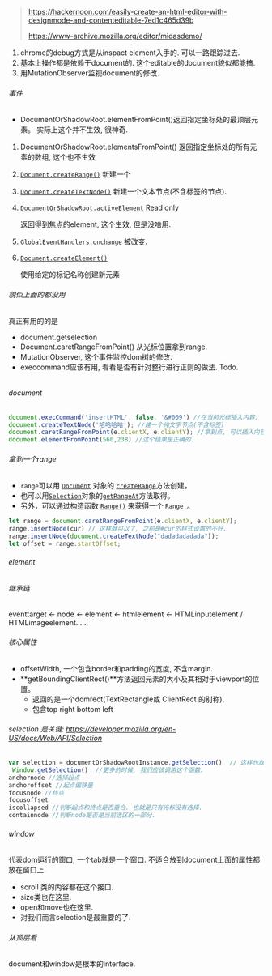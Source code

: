 > https://hackernoon.com/easily-create-an-html-editor-with-designmode-and-contenteditable-7ed1c465d39b
>
> https://www-archive.mozilla.org/editor/midasdemo/

1. chrome的debug方式是从inspact element入手的. 可以一路跟踪过去.
2. 基本上操作都是依赖于document的.  这个editable的document貌似都能搞.
3. 用MutationObserver监视document的修改.

###### 事件

- DocumentOrShadowRoot.elementFromPoint()返回指定坐标处的最顶层元素。 实际上这个并不生效, 很神奇.

1. DocumentOrShadowRoot.elementsFromPoint() 返回指定坐标处的所有元素的数组, 这个也不生效

2. [`Document.createRange()`](https://developer.mozilla.org/zh-CN/docs/Web/API/Document/createRange)  新建一个

3. [`Document.createTextNode()`](https://developer.mozilla.org/zh-CN/docs/Web/API/Document/createTextNode) 新建一个文本节点(不含标签的节点).

4. [`DocumentOrShadowRoot.activeElement`](https://developer.mozilla.org/en-US/docs/Web/API/DocumentOrShadowRoot/activeElement) Read only

    返回得到焦点的element, 这个生效, 但是没啥用.

5. [`GlobalEventHandlers.onchange`](https://developer.mozilla.org/en-US/docs/Web/API/GlobalEventHandlers/onchange) 被改变.

6. [`Document.createElement()`](https://translate.googleusercontent.com/translate_c?depth=1&hl=en&rurl=translate.google.com&sl=en&sp=nmt4&tl=zh-CN&u=https://developer.mozilla.org/en-US/docs/Web/API/Document/createElement&xid=25657,15700022,15700124,15700186,15700191,15700201,15700237,15700242,15700248&usg=ALkJrhh9h6UI45MhxgC0Bw-tUi0dZ8q3tw)

   使用给定的标记名称创建新元素

###### 貌似上面的都没用

真正有用的的是

- document.getselection
- Document.caretRangeFromPoint() 从光标位置拿到range.
- MutationObserver, 这个事件监控dom树的修改.
- execcommand应该有用, 看看是否有针对整行进行正则的做法. Todo.

###### 

###### document

```js
document.execCommand('insertHTML', false, '&#009') //在当前光标插入内容.
document.createTextNode('哈哈哈哈'); //建一个纯文字节点(不含标签)
document.caretRangeFromPoint(e.clientX, e.clientY); //拿到点, 可以插入内容的点.
document.elementFromPoint(560,238) //这个结果是正确的.
```



###### 拿到一个range

- `range`可以用 [`Document`](https://developer.mozilla.org/zh-CN/docs/Web/API/Document) 对象的 [`createRange`](https://developer.mozilla.org/zh-CN/docs/Web/API/Document/createRange)方法创建，
- 也可以用[`Selection`](https://developer.mozilla.org/zh-CN/docs/Web/API/Selection)对象的[`getRangeAt`](https://developer.mozilla.org/zh-CN/docs/Web/API/Selection/getRangeAt)方法取得。
- 另外，可以通过构造函数 [`Range()`](https://developer.mozilla.org/zh-CN/docs/Web/API/Range/Range) 来获得一个 `Range `。

```js
let range = document.caretRangeFromPoint(e.clientX, e.clientY);
range.insertNode(cur) // 这样就可以了, 之前是#cur的样式设置的不好.
range.insertNode(document.createTextNode("dadadadadada"));
let offset = range.startOffset;

```

###### element

###### 继承链

eventtarget <- node <- element <- htmlelement <- HTMLinputelement / HTMLimageelement......

###### 核心属性

- offsetWidth, 一个包含border和padding的宽度, 不含margin. 
- **getBoundingClientRect()**方法返回元素的大小及其相对于viewport的位置。 
  - 返回的是一个domrect(TextRectangle或 ClientRect 的别称), 
  - 包含top right bottom left



###### selection 是关键: https://developer.mozilla.org/en-US/docs/Web/API/Selection

```js
var selection = documentOrShadowRootInstance.getSelection()  // 这样也就拿到了一个selection
 Window.getSelection()  //更多的时候, 我们应该调用这个函数.
anchornode //选择起点
anchoroffset //起点偏移量
focusnode //终点
focusoffset
iscollapsed //判断起点和终点是否重合. 也就是只有光标没有选择.
containnode //判断node是否是当前选区的一部分.
```

###### window

代表dom运行的窗口, 一个tab就是一个窗口.  不适合放到document上面的属性都放在窗口上.

- scroll 类的内容都在这个接口.
- size类也在这里.
- open和move也在这里.
- 对我们而言selection是最重要的了.

###### 从顶层看

document和window是根本的interface.